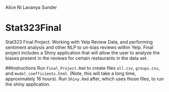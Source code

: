 Alice Ni 
Lavanya Sunder

# Stat323Final
Stat323 Final Project. Working with Yelp Review Data, and performing sentiment analysis and other NLP to un-bias reviews within Yelp. Final project includes a Shiny application that will allow the user to analyze the biases present in the reviews for certain restaurants in the data set. 

##Instructions
Run `Final_Project.Rmd` to create files `all.csv`, `groups.csv`, and `model_coefficients.html`. (Note, this will take a long time, approximately 16 hours). 
Run `Shiny.Rmd` after, which uses those files, to run the shiny application.
